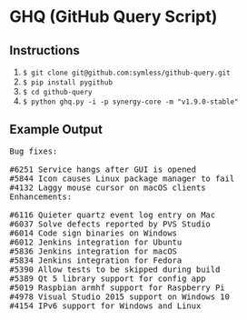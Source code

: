 # GHQ (GitHub Query Script)

## Instructions

1. `$ git clone git@github.com:symless/github-query.git`
2. `$ pip install pygithub`
3. `$ cd github-query`
4. `$ python ghq.py -i -p synergy-core -m "v1.9.0-stable"`

## Example Output

<pre>
Bug fixes:

#6251 Service hangs after GUI is opened
#5844 Icon causes Linux package manager to fail
#4132 Laggy mouse cursor on macOS clients
Enhancements:

#6116 Quieter quartz event log entry on Mac
#6037 Solve defects reported by PVS Studio
#6014 Code sign binaries on Windows
#6012 Jenkins integration for Ubuntu
#5836 Jenkins integration for macOS
#5834 Jenkins integration for Fedora
#5390 Allow tests to be skipped during build
#5389 Qt 5 library support for config app
#5019 Raspbian armhf support for Raspberry Pi
#4978 Visual Studio 2015 support on Windows 10
#4154 IPv6 support for Windows and Linux
</pre>
